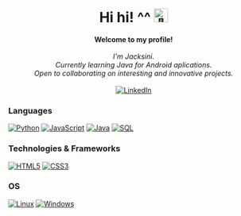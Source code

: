 <h1 align="center">Hi hi! ^^ <img src="https://github.com/wervlad/wervlad/assets/24524555/766d336d-b87d-44ba-807c-c51de2bc6b4d" width="28px" alt="👋"></h1>

<p align="center">
    <b>Welcome to my profile!</b><br><br>
    <i>
        I'm Jacksini.<br>
        Currently learning Java for Android aplications.<br>
        Open to collaborating on interesting and innovative projects.<br>
    </i><br>
    <a href="www.linkedin.com/in/Jacksini">
        <img src="https://img.shields.io/badge/LinkedIn-blue?style=flat-square&logo=linkedin" alt="LinkedIn">
    </a>
</p>

### Languages
[![Python](https://img.shields.io/badge/python-black?style=for-the-badge&logo=python)](https://github.com/Jacksini)
[![JavaScript](https://img.shields.io/badge/javascript-black?style=for-the-badge&logo=javascript)](https://github.com/Jacksini)
[![Java](https://img.shields.io/badge/java-black?style=for-the-badge&logo=openjdk)](https://github.com/Jacksini)
[![SQL](https://img.shields.io/badge/sql-black?style=for-the-badge&logo=mysql)](https://github.com/Jacksini)

### Technologies & Frameworks
[![HTML5](https://img.shields.io/badge/html5-black?style=for-the-badge&logo=html5)](https://github.com/Jacksini)
[![CSS3](https://img.shields.io/badge/css3-black?style=for-the-badge&logo=css3)](https://github.com/Jacksini)

### OS
[![Linux](https://img.shields.io/badge/linux-black?style=for-the-badge&logo=Linux)](https://github.com/Jacksini)
[![Windows](https://img.shields.io/badge/Windows-black?style=for-the-badge&logo=Windows)](https://github.com/Jacksini)
